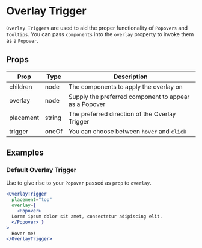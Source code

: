 # Overlay Trigger

`Overlay Triggers` are used to aid the proper functionality of `Popovers` and `Tooltips`. You can pass `components` into the `overlay` property to invoke them as a `Popover`.

## Props

| Prop | Type | Description |
| ---- | ---- | ----------- |
| children | node | The components to apply the overlay on |
| overlay | node | Supply the preferred component to appear as a Popover |
| placement | string | The preferred direction of the Overlay Trigger |
| trigger | oneOf | You can choose between `hover` and `click` |

## Examples

###  Default Overlay Trigger

Use to give rise to your `Popover` passed as `prop` to `overlay`.

```jsx
<OverlayTrigger
  placement="top"
  overlay={
    <Popover>
  Lorem ipsum dolor sit amet, consectetur adipiscing elit.
  </Popover> }
>
  Hover me!
</OverlayTrigger>
```
